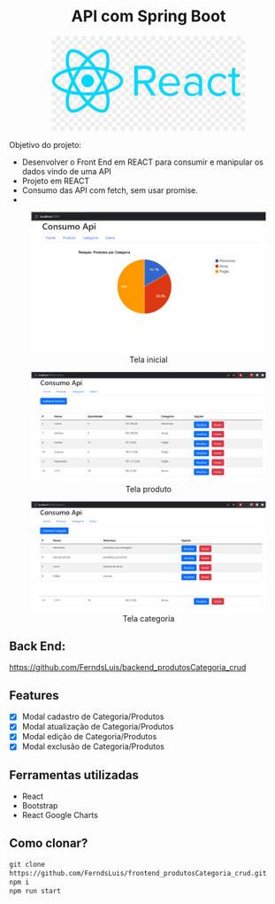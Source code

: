 # <center>API com Spring Boot </center>

<p align="center">
  <img src="README/react.png" width="350" />
</p>

Objetivo do projeto:

-   Desenvolver o Front End em REACT para consumir e manipular os dados vindo de uma API
-   Projeto em REACT
-   Consumo das API com fetch, sem usar promise.
-

<figure align="center">
  <img
  src="README/home.png"
  alt="Tela inicial">
  <figcaption>Tela inicial</figcaption>
</figure>

<figure align="center">
  <img
  src="README/produtos.png"
  alt="Tela produto">
  <figcaption>Tela produto</figcaption>
</figure>

<figure align="center">
  <img
  src="README/categoria.png"
  alt="Tela categoria">
  <figcaption>Tela categoria</figcaption>
</figure>

## Back End:

https://github.com/FerndsLuis/backend_produtosCategoria_crud

## Features

-   [x] Modal cadastro de Categoria/Produtos
-   [x] Modal atualização de Categoria/Produtos
-   [x] Modal edição de Categoria/Produtos
-   [x] Modal exclusão de Categoria/Produtos

## Ferramentas utilizadas

-   React
-   Bootstrap
-   React Google Charts

## Como clonar?

    git clone https://github.com/FerndsLuis/frontend_produtosCategoria_crud.git
    npm i
    npm run start

